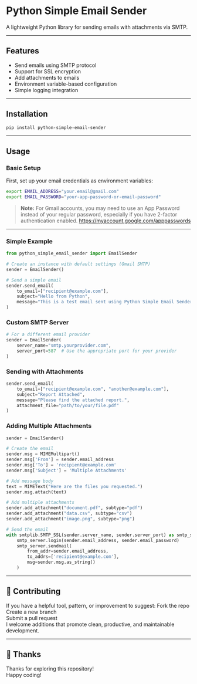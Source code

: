 # Python Simple Email Sender
A lightweight Python library for sending emails with attachments via SMTP.

---

## Features
- Send emails using SMTP protocol
- Support for SSL encryption
- Add attachments to emails
- Environment variable-based configuration
- Simple logging integration

---

## Installation
```bash
pip install python-simple-email-sender
```

---

## Usage

### Basic Setup
First, set up your email credentials as environment variables:
```bash
export EMAIL_ADDRESS="your.email@gmail.com"
export EMAIL_PASSWORD="your-app-password-or-email-password"
```

> **Note:** For Gmail accounts, you may need to use an App Password instead of your regular password, especially if you have 2-factor authentication enabled.
> https://myaccount.google.com/apppasswords
---

### Simple Example
```python
from python_simple_email_sender import EmailSender

# Create an instance with default settings (Gmail SMTP)
sender = EmailSender()

# Send a simple email
sender.send_email(
    to_email=["recipient@example.com"],
    subject="Hello from Python",
    message="This is a test email sent using Python Simple Email Sender."
)
```

### Custom SMTP Server
```python
# For a different email provider
sender = EmailSender(
    server_name="smtp.yourprovider.com",
    server_port=587  # Use the appropriate port for your provider
)
```

### Sending with Attachments
```python
sender.send_email(
    to_email=["recipient@example.com", "another@example.com"],
    subject="Report Attached",
    message="Please find the attached report.",
    attachment_file="path/to/your/file.pdf"
)
```

### Adding Multiple Attachments
```python
sender = EmailSender()

# Create the email
sender.msg = MIMEMultipart()
sender.msg['From'] = sender.email_address
sender.msg['To'] = 'recipient@example.com'
sender.msg['Subject'] = 'Multiple Attachments'

# Add message body
text = MIMEText("Here are the files you requested.")
sender.msg.attach(text)

# Add multiple attachments
sender.add_attachment("document.pdf", subtype="pdf")
sender.add_attachment("data.csv", subtype="csv")
sender.add_attachment("image.png", subtype="png")

# Send the email
with smtplib.SMTP_SSL(sender.server_name, sender.server_port) as smtp_server:
    smtp_server.login(sender.email_address, sender.email_password)
    smtp_server.sendmail(
        from_addr=sender.email_address, 
        to_addrs=['recipient@example.com'], 
        msg=sender.msg.as_string()
    )
```

---

## 🤝 Contributing
If you have a helpful tool, pattern, or improvement to suggest:
Fork the repo <br>
Create a new branch <br>
Submit a pull request <br>
I welcome additions that promote clean, productive, and maintainable development. <br>

---

## 🙏 Thanks
Thanks for exploring this repository! <br>
Happy coding! <br>
